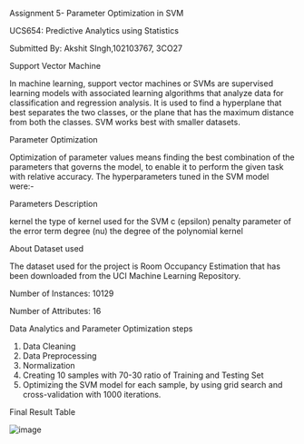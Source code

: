 Assignment 5- Parameter Optimization in SVM

UCS654: Predictive Analytics using Statistics

Submitted By: Akshit SIngh,102103767, 3CO27

Support Vector Machine

In machine learning, support vector machines or SVMs are supervised learning models with associated learning algorithms that analyze data for classification and regression analysis. It is used to find a hyperplane that best separates the two classes, or the plane that has the maximum distance from both the classes. SVM works best with smaller datasets.

Parameter Optimization

Optimization of parameter values means finding the best combination of the parameters that governs the model, to enable it to perform the given task with relative accuracy. The hyperparameters tuned in the SVM model were:-

Parameters	Description

kernel	the type of kernel used for the SVM
c (epsilon)	penalty parameter of the error term
degree (nu)	the degree of the polynomial kernel

About Dataset used

The dataset used for the project is Room Occupancy Estimation that has been downloaded from the UCI Machine Learning Repository.

Number of Instances: 10129

Number of Attributes: 16

Data Analytics and Parameter Optimization steps

1. Data Cleaning
2. Data Preprocessing
3. Normalization
4. Creating 10 samples with 70-30 ratio of Training and Testing Set
5. Optimizing the SVM model for each sample, by using grid search and cross-validation with 1000 iterations.

Final Result Table

![image](https://github.com/akshit2605/Parameter-Optimization-of-SVM/assets/100219639/7b9152e7-9f58-4686-a810-adb5518de882)
